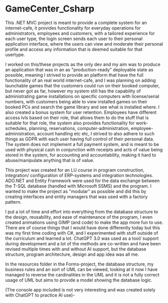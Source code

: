# GameCenter_Csharp
This .NET MVC project is meant to provide a complete system for an internet-cafe, it provides functionality for everyday operations for administrators, employees and customers, with a tailored experience for each user type, the login screen sends each user to their personal application interface, where the users can view and moderate their personal profile and access any information that is deemed suitable for that usertype. 

I worked on this/these projects as the only dev and my aim was to produce an application that was in an as "production-ready" deployable state as possible, meaning I strived to provide an platform that have the full functionality of an real world internet-cafe, and I was planning on adding launchable games that the customers could run on their booked computer, but never got as far, however my system still has the capability of administrating game installations on specific computers with license/serial numbers, with customers being able to view installed games on their booked PCs and search the game library and see what is installed where. I also created a bonus system for user retention.
Employees have different access lvls based on their role, that allows them to do the stuff that is suitable for that role, the system also provides functionality for work-schedules, planning, reservations, computer-administration, employee-administration, account handling etc etc, I strived to also adhere to such things as GDPR with each user having full control of their personal data. 
The system does not implement a full payment system, and is meant to be used with physical cash in conjunction with receipts and acts of value being stored in the system, for accounting and accountability, making it hard to abuse/manipulate anything that is of value. 

This project was created for an LU course in program construction, integration/ configuration of ERP-systems and integration technologies. 
ADO.NET and Entity Framework were used for the data exchange between the T-SQL database (handled with Microsoft SSMS) and the program. 
I wanted to make the project as "modular" as possible and did this by creating interfaces and entity managers that was used with a factory pattern. 

I put a lot of time and effort into everything from the database structure to the design, reusability, and ease of maintenance of the program, I even created animations using GIMP (and code) to make the app more fun to use. 
There are of course things that I would have done differently today but this was my first time coding with C#, and I experimented with stuff outside of the curriculum and learned a lot. 
ChatGPT 3.0 was used as a tool/ support during development and a lot of the methods are co-written and have been revised multiple times with and without AI support, but the database structure, program architecture, design and app idea was all me. 

In the resources folder in the Forms-project, the database structure, my business rules and an sort of UML can be viewed, looking at it now I have managed to reverse the cardinalities in the UML and it is not a fully correct usage of UML but aims to provide a model showing the database logic.

(The console app included is not very interesting and was created solely with ChatGPT to practice AI use)-  
